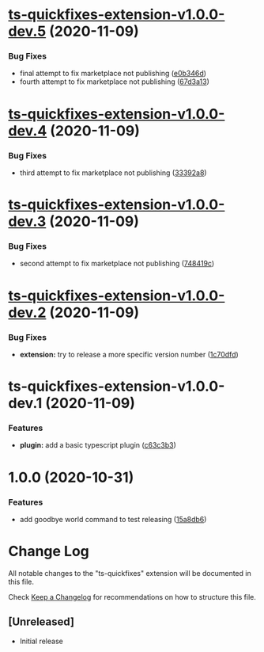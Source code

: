# [ts-quickfixes-extension-v1.0.0-dev.5](https://github.com/tamj0rd2/ts-quickfixes/compare/ts-quickfixes-extension-v1.0.0-dev.4...ts-quickfixes-extension-v1.0.0-dev.5) (2020-11-09)


### Bug Fixes

* final attempt to fix marketplace not publishing ([e0b346d](https://github.com/tamj0rd2/ts-quickfixes/commit/e0b346d38e4cac135628f58bdb19bfaf64ad5c3e))
* fourth attempt to fix marketplace not publishing ([67d3a13](https://github.com/tamj0rd2/ts-quickfixes/commit/67d3a13305cecdf3689531363e7bbcc99206b490))

# [ts-quickfixes-extension-v1.0.0-dev.4](https://github.com/tamj0rd2/ts-quickfixes/compare/ts-quickfixes-extension-v1.0.0-dev.3...ts-quickfixes-extension-v1.0.0-dev.4) (2020-11-09)


### Bug Fixes

* third attempt to fix marketplace not publishing ([33392a8](https://github.com/tamj0rd2/ts-quickfixes/commit/33392a807dd6e618228f36ba5a8b2aef666cad80))

# [ts-quickfixes-extension-v1.0.0-dev.3](https://github.com/tamj0rd2/ts-quickfixes/compare/ts-quickfixes-extension-v1.0.0-dev.2...ts-quickfixes-extension-v1.0.0-dev.3) (2020-11-09)


### Bug Fixes

* second attempt to fix marketplace not publishing ([748419c](https://github.com/tamj0rd2/ts-quickfixes/commit/748419c7f53976472c786173537966adb38cdfaf))

# [ts-quickfixes-extension-v1.0.0-dev.2](https://github.com/tamj0rd2/ts-quickfixes/compare/ts-quickfixes-extension-v1.0.0-dev.1...ts-quickfixes-extension-v1.0.0-dev.2) (2020-11-09)


### Bug Fixes

* **extension:** try to release a more specific version number ([1c70dfd](https://github.com/tamj0rd2/ts-quickfixes/commit/1c70dfd644b26fdb7654bee5415028b44c0a539e))

# ts-quickfixes-extension-v1.0.0-dev.1 (2020-11-09)


### Features

* **plugin:** add a basic typescript plugin ([c63c3b3](https://github.com/tamj0rd2/ts-quickfixes/commit/c63c3b3cb673d67e1892743879716b0d9c20a942))

# 1.0.0 (2020-10-31)


### Features

* add goodbye world command to test releasing ([15a8db6](https://github.com/tamj0rd2/ts-quickfixes/commit/15a8db6b561df6d0800dc08ec6aa02026ee9d527))

# Change Log

All notable changes to the "ts-quickfixes" extension will be documented in this file.

Check [Keep a Changelog](http://keepachangelog.com/) for recommendations on how to structure this file.

## [Unreleased]

- Initial release
